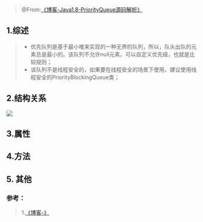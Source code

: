 > @From:[《博客-Java1.8-PriorityQueue源码解析》](https://www.jianshu.com/p/201c67362f51)





## 1.综述

> - 优先队列是基于最小堆来实现的一种无界的队列，所以，队头出队的元素总是最小的。该队列不允许null元素，可以自定义优先级，也就是比较规则；
> - 该队列不是线程安全的，如果要在线程安全的场景下使用，建议使用线程安全的PriorityBlockingQueue类；

## 2.结构关系

![](E:/soft/24.Typora/Typora)

## 3.属性



## 4.方法



## 5. 其他                                         



### 参考：

> 1.[《博客-》]()
>
> 



